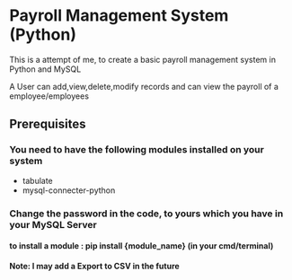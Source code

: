 # Payroll Management System (Python)

This is a attempt of me, to create a basic payroll management system in Python and MySQL

A User can add,view,delete,modify records and can view the payroll of a employee/employees

## Prerequisites
### You need to have the following modules installed on your system
* tabulate
* mysql-connecter-python

### Change the password in the code, to yours which you have in your MySQL Server

#### to install a module : pip install {module_name} (in your cmd/terminal)

**Note: I may add a Export to CSV in the future**

